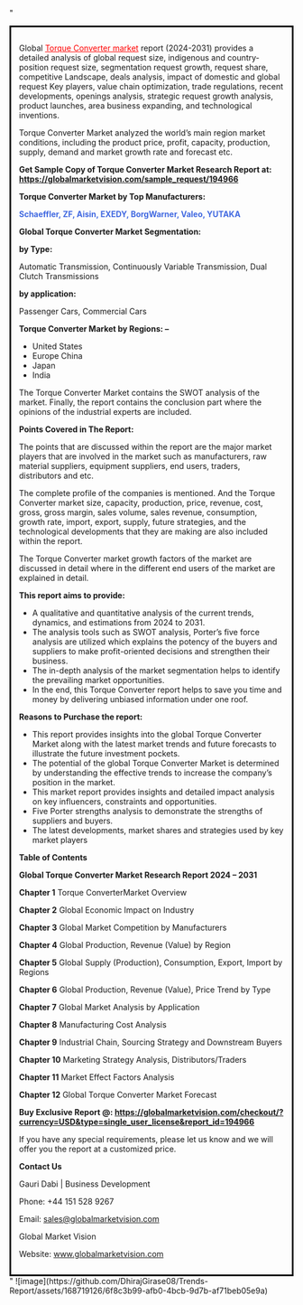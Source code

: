 "<div style='border: 3px solid black; padding: 1em;'>

Global <a style='color: #ff0000;' href='https://globalmarketvision.com/reports/global-torque-converter-market/194966'>Torque Converter market</a> report (2024-2031) provides a detailed analysis of global request size, indigenous and country- position request size, segmentation request growth, request share, competitive Landscape, deals analysis, impact of domestic and global request Key players, value chain optimization, trade regulations, recent developments, openings analysis, strategic request growth analysis, product launches, area business expanding, and technological inventions.

Torque Converter Market analyzed the world’s main region market conditions, including the product price, profit, capacity, production, supply, demand and market growth rate and forecast etc.

<strong>Get Sample Copy of Torque Converter Market Research Report at: <a style='color: #ff0000;' href='https://globalmarketvision.com/sample_request/194966?utm_source=linkedinPulse&utm_medium=Dhiraj&utm_campaign=Dhiraj'><strong>https://globalmarketvision.com/sample_request/194966</strong></a></strong>

<strong>Torque Converter Market by Top Manufacturers:</strong>

<strong style='color: #4169e1;'>Schaeffler, ZF, Aisin, EXEDY, BorgWarner, Valeo, YUTAKA</strong>

<strong>Global Torque Converter Market Segmentation:</strong>

<strong>by Type:</strong>

Automatic Transmission, Continuously Variable Transmission, Dual Clutch Transmissions

<strong>by application:</strong>

Passenger Cars, Commercial Cars

<strong>Torque Converter Market by Regions: –</strong>
<ul>
  <li>United States</li>
  <li>Europe China</li>
  <li>Japan</li>
  <li>India</li>
</ul>
The Torque Converter Market contains the SWOT analysis of the market. Finally, the report contains the conclusion part where the opinions of the industrial experts are included.

<strong>Points Covered in The Report:</strong>

The points that are discussed within the report are the major market players that are involved in the market such as manufacturers, raw material suppliers, equipment suppliers, end users, traders, distributors and etc.

The complete profile of the companies is mentioned. And the Torque Converter market size, capacity, production, price, revenue, cost, gross, gross margin, sales volume, sales revenue, consumption, growth rate, import, export, supply, future strategies, and the technological developments that they are making are also included within the report.

The Torque Converter market growth factors of the market are discussed in detail where in the different end users of the market are explained in detail.

<strong>This report aims to provide:</strong>
<ul>
  <li>A qualitative and quantitative analysis of the current trends, dynamics, and estimations from 2024 to 2031.</li>
  <li>The analysis tools such as SWOT analysis, Porter’s five force analysis are utilized which explains the potency of the buyers and suppliers to make profit-oriented decisions and strengthen their business.</li>
  <li>The in-depth analysis of the market segmentation helps to identify the prevailing market opportunities.</li>
  <li>In the end, this Torque Converter report helps to save you time and money by delivering unbiased information under one roof.</li>
</ul>
<strong>Reasons to Purchase the report:</strong>
<ul>
  <li>This report provides insights into the global Torque Converter Market along with the latest market trends and future forecasts to illustrate the future investment pockets.</li>
  <li>The potential of the global Torque Converter Market is determined by understanding the effective trends to increase the company’s position in the market.</li>
  <li>This market report provides insights and detailed impact analysis on key influencers, constraints and opportunities.</li>
  <li>Five Porter strengths analysis to demonstrate the strengths of suppliers and buyers.</li>
  <li>The latest developments, market shares and strategies used by key market players</li>
</ul>
<strong>Table of Contents</strong>

<strong>Global Torque Converter Market Research Report 2024 – 2031</strong>

<strong>Chapter 1</strong> Torque ConverterMarket Overview

<strong>Chapter 2</strong> Global Economic Impact on Industry

<strong>Chapter 3</strong> Global Market Competition by Manufacturers

<strong>Chapter 4</strong> Global Production, Revenue (Value) by Region

<strong>Chapter 5</strong> Global Supply (Production), Consumption, Export, Import by Regions

<strong>Chapter 6</strong> Global Production, Revenue (Value), Price Trend by Type

<strong>Chapter 7</strong> Global Market Analysis by Application

<strong>Chapter 8</strong> Manufacturing Cost Analysis

<strong>Chapter 9</strong> Industrial Chain, Sourcing Strategy and Downstream Buyers

<strong>Chapter 10</strong> Marketing Strategy Analysis, Distributors/Traders

<strong>Chapter 11</strong> Market Effect Factors Analysis

<strong>Chapter 12</strong> Global Torque Converter Market Forecast

<strong>Buy Exclusive Report @: <strong><a style='color: #ff0000;' href='https://globalmarketvision.com/checkout/?currency=USD&type=single_user_license&report_id=194966?utm_source=linkedinPulse&utm_medium=Dhiraj&utm_campaign=Dhiraj'>https://globalmarketvision.com/checkout/?currency=USD&type=single_user_license&report_id=194966</a></strong>
</strong>

If you have any special requirements, please let us know and we will offer you the report at a customized price.

<strong>Contact Us</strong>

Gauri Dabi | Business Development

Phone: +44 151 528 9267

Email: <a href='mailto:sales@globalmarketvision.com'>sales@globalmarketvision.com</a>

Global Market Vision

Website: <a href='http://www.globalmarketvision.com/'>www.globalmarketvision.com</a>

</div>"
![image](https://github.com/DhirajGirase08/Trends-Report/assets/168719126/6f8c3b99-afb0-4bcb-9d7b-af71beb05e9a)
